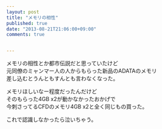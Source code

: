 ```yaml
---
layout: post
title: "メモリの相性"
published: true
date: "2013-08-21T21:06:00+09:00"
comments: true


---
```

  
メモリの相性とか都市伝説だと思っていたけど  
元同僚のミャンマー人の人からもらった新品のADATAのメモリ  
差し込むとうんともすんとも言わなくなった。  
  
メモリほしいなー程度だったんだけど  
そのもらった4GB x2が動かなかったおかげで  
今刺さってるCFDのメモリ4GB x2と全く同じもの買った。  
  
これで認識しなかったら泣いちゃう。


